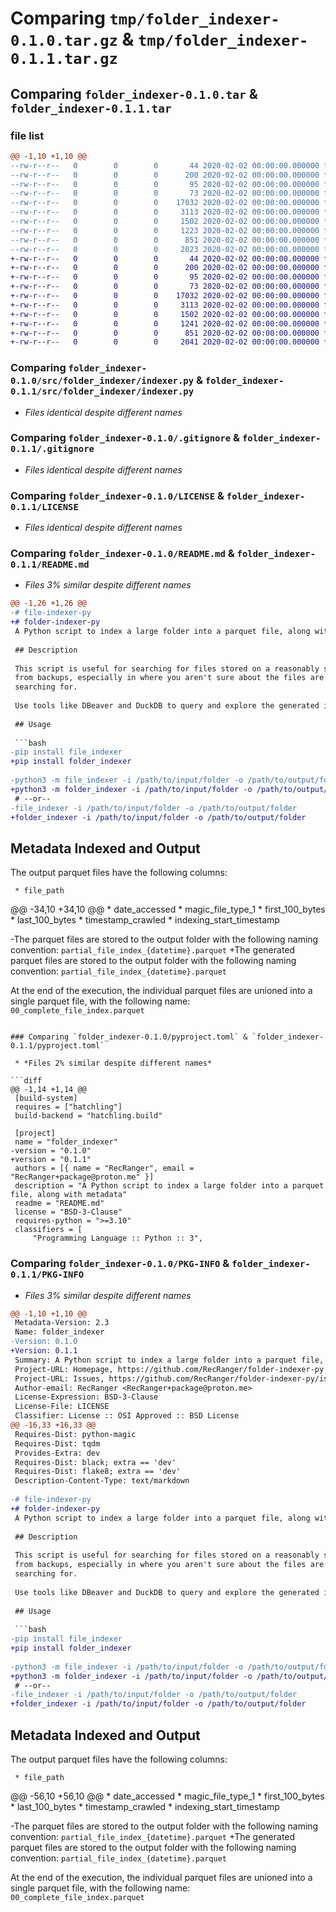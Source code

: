 # Comparing `tmp/folder_indexer-0.1.0.tar.gz` & `tmp/folder_indexer-0.1.1.tar.gz`

## Comparing `folder_indexer-0.1.0.tar` & `folder_indexer-0.1.1.tar`

### file list

```diff
@@ -1,10 +1,10 @@
--rw-r--r--   0        0        0       44 2020-02-02 00:00:00.000000 folder_indexer-0.1.0/requirements.txt
--rw-r--r--   0        0        0      200 2020-02-02 00:00:00.000000 folder_indexer-0.1.0/.vscode/settings.json
--rw-r--r--   0        0        0       95 2020-02-02 00:00:00.000000 folder_indexer-0.1.0/src/folder_indexer/__init__.py
--rw-r--r--   0        0        0       73 2020-02-02 00:00:00.000000 folder_indexer-0.1.0/src/folder_indexer/__main__.py
--rw-r--r--   0        0        0    17032 2020-02-02 00:00:00.000000 folder_indexer-0.1.0/src/folder_indexer/indexer.py
--rw-r--r--   0        0        0     3113 2020-02-02 00:00:00.000000 folder_indexer-0.1.0/.gitignore
--rw-r--r--   0        0        0     1502 2020-02-02 00:00:00.000000 folder_indexer-0.1.0/LICENSE
--rw-r--r--   0        0        0     1223 2020-02-02 00:00:00.000000 folder_indexer-0.1.0/README.md
--rw-r--r--   0        0        0      851 2020-02-02 00:00:00.000000 folder_indexer-0.1.0/pyproject.toml
--rw-r--r--   0        0        0     2023 2020-02-02 00:00:00.000000 folder_indexer-0.1.0/PKG-INFO
+-rw-r--r--   0        0        0       44 2020-02-02 00:00:00.000000 folder_indexer-0.1.1/requirements.txt
+-rw-r--r--   0        0        0      200 2020-02-02 00:00:00.000000 folder_indexer-0.1.1/.vscode/settings.json
+-rw-r--r--   0        0        0       95 2020-02-02 00:00:00.000000 folder_indexer-0.1.1/src/folder_indexer/__init__.py
+-rw-r--r--   0        0        0       73 2020-02-02 00:00:00.000000 folder_indexer-0.1.1/src/folder_indexer/__main__.py
+-rw-r--r--   0        0        0    17032 2020-02-02 00:00:00.000000 folder_indexer-0.1.1/src/folder_indexer/indexer.py
+-rw-r--r--   0        0        0     3113 2020-02-02 00:00:00.000000 folder_indexer-0.1.1/.gitignore
+-rw-r--r--   0        0        0     1502 2020-02-02 00:00:00.000000 folder_indexer-0.1.1/LICENSE
+-rw-r--r--   0        0        0     1241 2020-02-02 00:00:00.000000 folder_indexer-0.1.1/README.md
+-rw-r--r--   0        0        0      851 2020-02-02 00:00:00.000000 folder_indexer-0.1.1/pyproject.toml
+-rw-r--r--   0        0        0     2041 2020-02-02 00:00:00.000000 folder_indexer-0.1.1/PKG-INFO
```

### Comparing `folder_indexer-0.1.0/src/folder_indexer/indexer.py` & `folder_indexer-0.1.1/src/folder_indexer/indexer.py`

 * *Files identical despite different names*

### Comparing `folder_indexer-0.1.0/.gitignore` & `folder_indexer-0.1.1/.gitignore`

 * *Files identical despite different names*

### Comparing `folder_indexer-0.1.0/LICENSE` & `folder_indexer-0.1.1/LICENSE`

 * *Files identical despite different names*

### Comparing `folder_indexer-0.1.0/README.md` & `folder_indexer-0.1.1/README.md`

 * *Files 3% similar despite different names*

```diff
@@ -1,26 +1,26 @@
-# file-indexer-py
+# folder-indexer-py
 A Python script to index a large folder into a parquet file, along with metadata
 
 ## Description
 
 This script is useful for searching for files stored on a reasonably slow disk
 from backups, especially in where you aren't sure about the files are are
 searching for.
 
 Use tools like DBeaver and DuckDB to query and explore the generated index.
 
 ## Usage
 
 ```bash
-pip install file_indexer
+pip install folder_indexer
 
-python3 -m file_indexer -i /path/to/input/folder -o /path/to/output/folder
+python3 -m folder_indexer -i /path/to/input/folder -o /path/to/output/folder
 # --or--
-file_indexer -i /path/to/input/folder -o /path/to/output/folder
+folder_indexer -i /path/to/input/folder -o /path/to/output/folder
 ```
 
 ## Metadata Indexed and Output
 
 The output parquet files have the following columns:
 
     * file_path
@@ -34,10 +34,10 @@
     * date_accessed
     * magic_file_type_1
     * first_100_bytes
     * last_100_bytes
     * timestamp_crawled
     * indexing_start_timestamp
 
-The parquet files are stored to the output folder with the following naming convention: `partial_file_index_{datetime}.parquet`
+The generated parquet files are stored to the output folder with the following naming convention: `partial_file_index_{datetime}.parquet`
 
 At the end of the execution, the individual parquet files are unioned into a single parquet file, with the following name: `00_complete_file_index.parquet`
```

### Comparing `folder_indexer-0.1.0/pyproject.toml` & `folder_indexer-0.1.1/pyproject.toml`

 * *Files 2% similar despite different names*

```diff
@@ -1,14 +1,14 @@
 [build-system]
 requires = ["hatchling"]
 build-backend = "hatchling.build"
 
 [project]
 name = "folder_indexer"
-version = "0.1.0"
+version = "0.1.1"
 authors = [{ name = "RecRanger", email = "RecRanger+package@proton.me" }]
 description = "A Python script to index a large folder into a parquet file, along with metadata"
 readme = "README.md"
 license = "BSD-3-Clause"
 requires-python = ">=3.10"
 classifiers = [
     "Programming Language :: Python :: 3",
```

### Comparing `folder_indexer-0.1.0/PKG-INFO` & `folder_indexer-0.1.1/PKG-INFO`

 * *Files 3% similar despite different names*

```diff
@@ -1,10 +1,10 @@
 Metadata-Version: 2.3
 Name: folder_indexer
-Version: 0.1.0
+Version: 0.1.1
 Summary: A Python script to index a large folder into a parquet file, along with metadata
 Project-URL: Homepage, https://github.com/RecRanger/folder-indexer-py
 Project-URL: Issues, https://github.com/RecRanger/folder-indexer-py/issues
 Author-email: RecRanger <RecRanger+package@proton.me>
 License-Expression: BSD-3-Clause
 License-File: LICENSE
 Classifier: License :: OSI Approved :: BSD License
@@ -16,33 +16,33 @@
 Requires-Dist: python-magic
 Requires-Dist: tqdm
 Provides-Extra: dev
 Requires-Dist: black; extra == 'dev'
 Requires-Dist: flake8; extra == 'dev'
 Description-Content-Type: text/markdown
 
-# file-indexer-py
+# folder-indexer-py
 A Python script to index a large folder into a parquet file, along with metadata
 
 ## Description
 
 This script is useful for searching for files stored on a reasonably slow disk
 from backups, especially in where you aren't sure about the files are are
 searching for.
 
 Use tools like DBeaver and DuckDB to query and explore the generated index.
 
 ## Usage
 
 ```bash
-pip install file_indexer
+pip install folder_indexer
 
-python3 -m file_indexer -i /path/to/input/folder -o /path/to/output/folder
+python3 -m folder_indexer -i /path/to/input/folder -o /path/to/output/folder
 # --or--
-file_indexer -i /path/to/input/folder -o /path/to/output/folder
+folder_indexer -i /path/to/input/folder -o /path/to/output/folder
 ```
 
 ## Metadata Indexed and Output
 
 The output parquet files have the following columns:
 
     * file_path
@@ -56,10 +56,10 @@
     * date_accessed
     * magic_file_type_1
     * first_100_bytes
     * last_100_bytes
     * timestamp_crawled
     * indexing_start_timestamp
 
-The parquet files are stored to the output folder with the following naming convention: `partial_file_index_{datetime}.parquet`
+The generated parquet files are stored to the output folder with the following naming convention: `partial_file_index_{datetime}.parquet`
 
 At the end of the execution, the individual parquet files are unioned into a single parquet file, with the following name: `00_complete_file_index.parquet`
```


